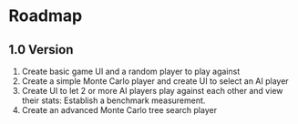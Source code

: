 # Roadmap

## 1.0 Version
1. Create basic game UI and a random player to play against
2. Create a simple Monte Carlo player and create UI to select an AI player 
3. Create UI to let 2 or more AI players play against each other and view their stats: Establish a benchmark measurement.
4. Create an advanced Monte Carlo tree search player
